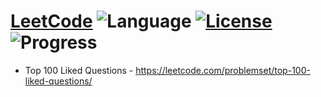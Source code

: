 # [LeetCode](https://leetcode.com/problemset/algorithms/) ![Language](https://img.shields.io/badge/Language-C++%2011,%20Python,%20JavaScript-yellow) [![License](https://img.shields.io/badge/License-MIT-blue.svg)](./LICENSE.md) ![Progress](https://img.shields.io/badge/Progress-4%20%2F%20100-ff69b4.svg)
* Top 100 Liked Questions - https://leetcode.com/problemset/top-100-liked-questions/
